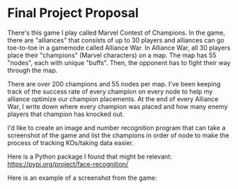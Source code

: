 # Final Project Proposal
There's this game I play called Marvel Contest of Champions. In the game, there are "alliances" that consists of up to 30 players and alliances can go toe-to-toe in a gamemode called Alliance War. In Alliance War, all 30 players place their "champions" (Marvel characters) on a map. The map has 55 "nodes", each with unique "buffs". Then, the opponent has to fight their way through the map.

There are over 200 champions and 55 nodes per map. I've been keeping track of the success rate of every champion on every node to help my alliance optimize our champion placements. At the end of every Alliance War, I write down where every champion was placed and how many enemy players that champion has knocked out.

I'd like to create an image and number recognition program that can take a screenshot of the game and list the champions in order of node to make the process of tracking KOs/taking data easier.

Here is a Python package I found that might be relevant: <https://pypi.org/project/face-recognition/>

Here is an example of a screenshot from the game:
